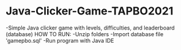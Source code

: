 # Java-Clicker-Game-TAPBO2021
-Simple Java clicker game with levels, difficulties, and leaderboard (database)
HOW TO RUN:
-Unzip folders
-Import database file 'gamepbo.sql'
-Run program with Java IDE
